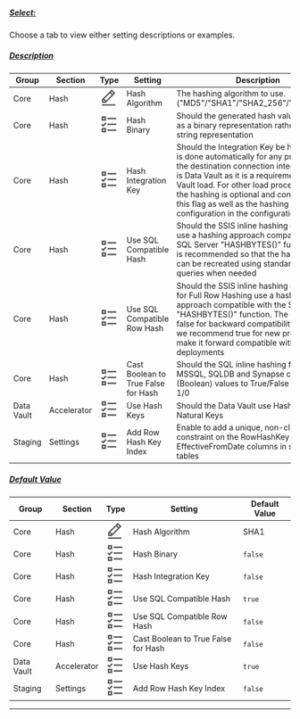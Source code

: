 ##### [Select:](#tab/settings-hash-key-select)

Choose a tab to view either setting descriptions or examples.

##### [Description](#tab/settings-hash-key-description)

| Group      | Section     | Type                                                                 | Setting                             | Description                                                                                                                                                                                                                                                                                                                                            |
| ---------- | ----------- | -------------------------------------------------------------------- | ----------------------------------- | ------------------------------------------------------------------------------------------------------------------------------------------------------------------------------------------------------------------------------------------------------------------------------------------------------------------------------------------------------ |
| Core       | Hash        | ![Text Datatype](../../static/img/text.svg "Text Datatype")          | Hash Algorithm                      | The hashing algorithm to use. ("MD5"/"SHA1"/"SHA2_256"/"SHA2_512")                                                                                                                                                                                                                                                                                     |
| Core       | Hash        | ![Boolean Datatype](../../static/img/boolean.svg "Boolean Datatype") | Hash Binary                         | Should the generated hash value be stored as a binary representation rather than a string representation                                                                                                                                                                                                                                               |
| Core       | Hash        | ![Boolean Datatype](../../static/img/boolean.svg "Boolean Datatype") | Hash Integration Key                | Should the Integration Key be hashed. This is done automatically for any project where the destination connection integration stage is Data Vault as it is a requirement for a Data Vault load. For other load process designs the hashing is optional and controlled by this flag as well as the hashing configuration in the configuration sheet |
| Core       | Hash        | ![Boolean Datatype](../../static/img/boolean.svg "Boolean Datatype") | Use SQL Compatible Hash             | Should the SSIS inline hashing component use a hashing approach compatible with the SQL Server "HASHBYTES()" function. This is recommended so that the hashed values can be recreated using standard SQL queries when needed                                                                                                                           |
| Core       | Hash        | ![Boolean Datatype](../../static/img/boolean.svg "Boolean Datatype") | Use SQL Compatible Row Hash         | Should the SSIS inline hashing component for Full Row Hashing use a hashing approach compatible with the SQL Server "HASHBYTES()" function. The default is false for backward compatibility however we recommend true for new projects to make it forward compatible with cloud deployments                                                            |
| Core       | Hash        | ![Boolean Datatype](../../static/img/boolean.svg "Boolean Datatype") | Cast Boolean to True False for Hash | Should the SQL inline hashing function for MSSQL, SQLDB and Synapse convert BIT (Boolean) values to True/False instead of 1/0                                                                                                                                                                                                                          |
| Data Vault | Accelerator | ![Boolean Datatype](../../static/img/boolean.svg "Boolean Datatype") | Use Hash Keys                       | Should the Data Vault use Hash Keys or Natural Keys                                                                                                                                                                                                                                                                                                    |
| Staging    | Settings    | ![Boolean Datatype](../../static/img/boolean.svg "Boolean Datatype") | Add Row Hash Key Index              | Enable to add a unique, non-clustered constraint on the RowHashKey and EffectiveFromDate columns in staging tables                                                                                                                                                                                                                                     |

##### [Default Value](#tab/settings-hash-key-default)

| Group      | Section     | Type                                                                 | Setting                             | Default Value |
| ---------- | ----------- | -------------------------------------------------------------------- | ----------------------------------- | ------------- |
| Core       | Hash        | ![Text Datatype](../../static/img/text.svg "Text Datatype")          | Hash Algorithm                      | SHA1          |
| Core       | Hash        | ![Boolean Datatype](../../static/img/boolean.svg "Boolean Datatype") | Hash Binary                         | `false`       |
| Core       | Hash        | ![Boolean Datatype](../../static/img/boolean.svg "Boolean Datatype") | Hash Integration Key                | `false`       |
| Core       | Hash        | ![Boolean Datatype](../../static/img/boolean.svg "Boolean Datatype") | Use SQL Compatible Hash             | `true`        |
| Core       | Hash        | ![Boolean Datatype](../../static/img/boolean.svg "Boolean Datatype") | Use SQL Compatible Row Hash         | `false`       |
| Core       | Hash        | ![Boolean Datatype](../../static/img/boolean.svg "Boolean Datatype") | Cast Boolean to True False for Hash | `false`       |
| Data Vault | Accelerator | ![Boolean Datatype](../../static/img/boolean.svg "Boolean Datatype") | Use Hash Keys                       | `true`        |
| Staging    | Settings    | ![Boolean Datatype](../../static/img/boolean.svg "Boolean Datatype") | Add Row Hash Key Index              | `false`       |

***